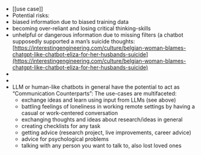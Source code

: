 - [[use case]]
- Potential risks:
- biased information due to biased training data
- becoming over-reliant and losing critical thinking-skills
- unhelpful or dangerous information due to missing filters (a chatbot supposedly supported a man’s suicide thoughts: [https://interestingengineering.com/culture/belgian-woman-blames-chatgpt-like-chatbot-eliza-for-her-husbands-suicide](https://interestingengineering.com/culture/belgian-woman-blames-chatgpt-like-chatbot-eliza-for-her-husbands-suicide)
-
-
- LLM or human-like chatbots in general have the potential to act as “Communication Counterparts”: The use-cases are multifaceted:
	- exchange ideas and learn using input from LLMs (see above)
	- battling feelings of loneliness in working remote settings by having a casual or work-centered conversation
	- exchanging thoughts and ideas about research/ideas in general
	- creating checklists for any task
	- getting advice (research project, live improvements, career advice)
	- advice for psychological problems
	- talking with any person you want to talk to, also lost loved ones